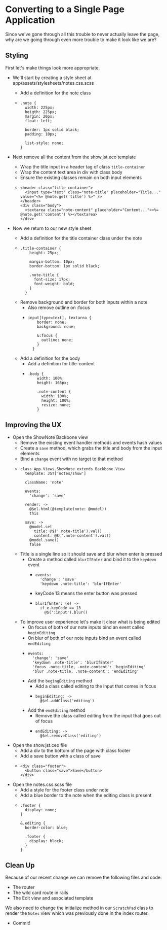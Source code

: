 Converting to a Single Page Application
==

Since we've gone through all this trouble to never actually leave the page, why
are we going through even more trouble to make it look like we are?

Styling
--

First let's make things look more appropriate.

- We'll start by creating a style sheet at app/assets/stylesheets/notes.css.scss
  - Add a definition for the note class
  - ```
    .note {
      width: 225px;
      heigth: 225px;
      margin: 20px;
      float: left;

      border: 1px solid black;
      padding: 10px;

      list-style: none;
    }
    ```

- Next remove all the content from the show.jst.eco template
  - Wrap the title input in a header tag of class `title-container`
  - Wrap the content text area in div with class body
  - Ensure the existing classes remain on both input elements
  - ```
    <header class="title-container">
      <input type="text" class="note-title" placeholder="Title..." value="<%= @note.get('title') %>" />
    </header>
    <div class="body">
      <textarea class="note-content" placeholder="Content..."><%= @note.get('content') %></textarea>
    </div>
    ```

- Now we return to our new style sheet
  - Add a definition for the title container class under the note
  - ```
    .title-container {
        height: 25px;

        margin-bottom: 10px;
        border-bottom: 1px solid black;

        .note-title {
          font-size: 17px;
          font-weight: bold;
        }
      }
    ```
  - Remove background and border for both inputs within a note
    - Also remove outline on :focus
    - ```
      input[type=text], textarea {
          border: none;
          background: none;

          &:focus {
            outline: none;
          }
        }
      ```
  - Add a definition for the body
    - Add a definition for title-content
    - ```
      .body {
          width: 100%;
          height: 165px;

          .note-content {
            width: 100%;
            height: 100%;
            resize: none;
          }
      ```

Improving the UX
--

- Open the ShowNote Backbone view
  - Remove the existing event handler methods and events hash values
  - Create a `save` method, which grabs the title and body from the input
    elements
  - Bind a `change` event with no target to that method
  - ```
    class App.Views.ShowNote extends Backbone.View
      template: JST['notes/show']

      className: 'note'

      events:
        'change': 'save'

      render: ->
        @$el.html(@template(note: @model))
        this

      save: ->
        @model.set
          title: @$('.note-title').val()
          content: @$('.note-content').val()
        @model.save()
        false
    ```
  - Title is a single line so it should save and blur when enter is pressed
    - Create a method called `blurIfEnter` and bind it to the `keydown` event
      - ```
        events:
          'change': 'save'
          'keydown .note-title': 'blurIfEnter'
        ```
      - keyCode 13 means the enter button was pressed
      - ```
        blurIfEnter: (e) ->
          if e.keyCode == 13
            @$(':input').blur()
        ```
  - To improve user experience let's make it clear what is being edited
    - On focus of both of our note inputs bind an event called `beginEditing`
    - On blur of both of our note inputs bind an event called `endEditing`
    - ```
      events:
        'change': 'save'
        'keydown .note-title': 'blurIfEnter'
        'focus .note-title, .note-content': 'beginEditing'
        'blur .note-title, .note-content': 'endEditing'
      ```
    - Add the `begingEditing` method
      - Add a class called editing to the input that comes in focus
      - ```
        beginEditing: ->
          @$el.addClass('editing')
        ```
    - Add the `endEditing` method
      - Remove the class called editing from the input that goes out of focus
      - ```
        endEditing: ->
          @$el.removeClass('editing')
        ```
- Open the show.jst.ceo file
  - Add a div to the bottom of the page with class footer
  - Add a save button with a class of save
  - ```
    <div class="footer">
      <button class="save">Save</button>
    </div>
    ```
- Open the notes.css.scss file
  - Add a style for the footer class under note
  - Add a blue border to the note when the editing class is present
  - ```
    .footer {
      display: none;
    }

    &.editing {
      border-color: blue;

      .footer {
        display: block;
      }
    }
    ```

Clean Up
--

Because of our recent change we can remove the following files and code:

- The router
- The wild card route in rails
- The Edit view and associated template

We also need to change the initialize method in our `ScratchPad` class to render the `Notes` view which
was previously done in the index router.

- Commit!
